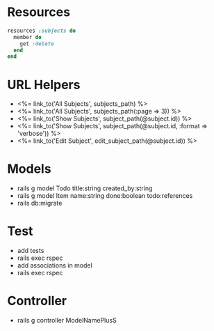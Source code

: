 # Resources
```ruby
resources :subjects do
  member do
    get :delete
  end
end
```


# URL Helpers
- <%= link_to('All Subjects', subjects_path) %>
- <%= link_to('All Subjects', subjects_path(:page => 3)) %>
- <%= link_to('Show Subjects', subject_path(@subject.id)) %>
- <%= link_to('Show Subjects', subject_path(@subject.id, :format => 'verbose')) %>
- <%= link_to('Edit Subject', edit_subject_path(@subject.id)) %>

# Models
- rails g model Todo title:string created_by:string
- rails g model Item name:string done:boolean todo:references
- rails db:migrate

# Test
- add tests
- rails exec rspec
- add associations in model
- rails exec rspec

# Controller
- rails g controller ModelNamePlusS